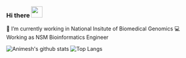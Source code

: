 ### Hi there <img src="https://raw.githubusercontent.com/MartinHeinz/MartinHeinz/master/wave.gif" width="30px">

💼 I’m currently working in National Insitute of Biomedical Genomics
💻 Working as NSM Bioinformatics Engineer

![Animesh's github stats](https://github-readme-stats.vercel.app/api?username=animesh-workplace&theme=dark&show_icons=true&hide_border=true) ![Top Langs](https://github-readme-stats.vercel.app/api/top-langs/?username=animesh-workplace&hide_border=true&theme=dark&layout=compact)


